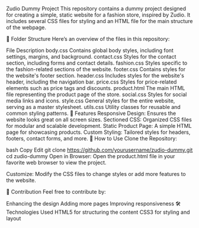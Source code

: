 Zudio Dummy Project
This repository contains a dummy project designed for creating a simple, static website for a fashion store, inspired by Zudio. It includes several CSS files for styling and an HTML file for the main structure of the webpage.

📂 Folder Structure
Here’s an overview of the files in this repository:

File	Description
body.css	Contains global body styles, including font settings, margins, and background.
contact.css	Styles for the contact section, including forms and contact details.
fashion.css	Styles specific to the fashion-related sections of the website.
footer.css	Contains styles for the website's footer section.
header.css	Includes styles for the website's header, including the navigation bar.
price.css	Styles for price-related elements such as price tags and discounts.
product.html	The main HTML file representing the product page of the store.
social.css	Styles for social media links and icons.
style.css	General styles for the entire website, serving as a master stylesheet.
utils.css	Utility classes for reusable and common styling patterns.
🚀 Features
Responsive Design: Ensures the website looks great on all screen sizes.
Sectioned CSS: Organized CSS files for modular and scalable development.
Static Product Page: A simple HTML page for showcasing products.
Custom Styling: Tailored styles for headers, footers, contact forms, and more.
📖 How to Use
Clone the Repository:

bash
Copy
Edit
git clone https://github.com/yourusername/zudio-dummy.git
cd zudio-dummy
Open in Browser: Open the product.html file in your favorite web browser to view the project.

Customize: Modify the CSS files to change styles or add more features to the website.

🌟 Contribution
Feel free to contribute by:

Enhancing the design
Adding more pages
Improving responsiveness
🛠️ Technologies Used
HTML5 for structuring the content
CSS3 for styling and layout
